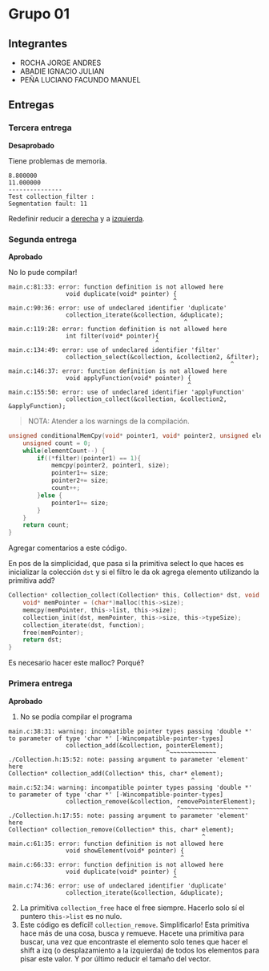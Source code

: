 # Grupo 01

## Integrantes

* ROCHA JORGE ANDRES
* ABADIE IGNACIO JULIAN
* PEÑA LUCIANO FACUNDO MANUEL

## Entregas

### Tercera entrega

**Desaprobado** 

Tiene problemas de memoria.

```
8.800000
11.000000
---------------
Test collection_filter :
Segmentation fault: 11
``` 

Redefinir reducir a [derecha](https://developer.mozilla.org/en-US/docs/Web/JavaScript/Reference/Global_Objects/Array/ReduceRight?v=example) y a [izquierda](https://developer.mozilla.org/en-US/docs/Web/JavaScript/Reference/Global_Objects/Array/reduce?v=example).

### Segunda entrega

**Aprobado** 

No lo pude compilar!

```
main.c:81:33: error: function definition is not allowed here
                void duplicate(void* pointer) {
                                              ^
main.c:90:36: error: use of undeclared identifier 'duplicate'
                collection_iterate(&collection, &duplicate);
                                                 ^
main.c:119:28: error: function definition is not allowed here
                int filter(void* pointer){
                                         ^
main.c:134:49: error: use of undeclared identifier 'filter'
                collection_select(&collection, &collection2, &filter);
                                                              ^
main.c:146:37: error: function definition is not allowed here
                void applyFunction(void* pointer) {
                                                  ^
main.c:155:50: error: use of undeclared identifier 'applyFunction'
                collection_collect(&collection, &collection2, &applyFunction);
```

> NOTA: Atender a los warnings de la compilación.

```c 
unsigned conditionalMemCpy(void* pointer1, void* pointer2, unsigned elementCount, unsigned size, int (*filter)(void*)){
	unsigned count = 0;
	while(elementCount--) {
		if((*filter)(pointer1) == 1){
			memcpy(pointer2, pointer1, size);
			pointer1+= size;
			pointer2+= size;
			count++;
		}else {
			pointer1+= size;
		}
	}
	return count;
}

``` 

Agregar comentarios a este código.

En pos de la simplicidad, que pasa si la primitiva select lo que haces es inicializar la colección ```dst``` y si el filtro le da ok agrega elemento utilizando la primitiva add? 

```c
Collection* collection_collect(Collection* this, Collection* dst, void (*function)(void*)) {
	void* memPointer = (char*)malloc(this->size);
	memcpy(memPointer, this->list, this->size);
	collection_init(dst, memPointer, this->size, this->typeSize);
	collection_iterate(dst, function);
	free(memPointer);
	return dst;
}
```

Es necesario hacer este malloc? Porqué?

### Primera entrega

**Aprobado**

1. No se podía compilar el programa

```
main.c:38:31: warning: incompatible pointer types passing 'double *' to parameter of type 'char *' [-Wincompatible-pointer-types]
                collection_add(&collection, pointerElement);
                                            ^~~~~~~~~~~~~~
./Collection.h:15:52: note: passing argument to parameter 'element' here
Collection* collection_add(Collection* this, char* element);
                                                   ^
main.c:52:34: warning: incompatible pointer types passing 'double *' to parameter of type 'char *' [-Wincompatible-pointer-types]
                collection_remove(&collection, removePointerElement);
                                               ^~~~~~~~~~~~~~~~~~~~
./Collection.h:17:55: note: passing argument to parameter 'element' here
Collection* collection_remove(Collection* this, char* element);
                                                      ^
main.c:61:35: error: function definition is not allowed here
                void showElement(void* pointer) {
                                                ^
main.c:66:33: error: function definition is not allowed here
                void duplicate(void* pointer) {
                                              ^
main.c:74:36: error: use of undeclared identifier 'duplicate'
                collection_iterate(&collection, &duplicate);
```
2. La primitiva ```collection_free``` hace el free siempre.  Hacerlo solo sí el puntero ```this->list``` es no nulo.
3. Este código es defícil! ```collection_remove```. Simplificarlo! Esta primitiva hace más de una cosa, busca y remueve.  Hacete una primitiva para buscar, una vez que encontraste el elemento solo tenes que hacer el shift a izq (o desplazamiento a la izquierda) de todos los elementos para pisar este valor.  Y por último reducir el tamaño del vector. 
